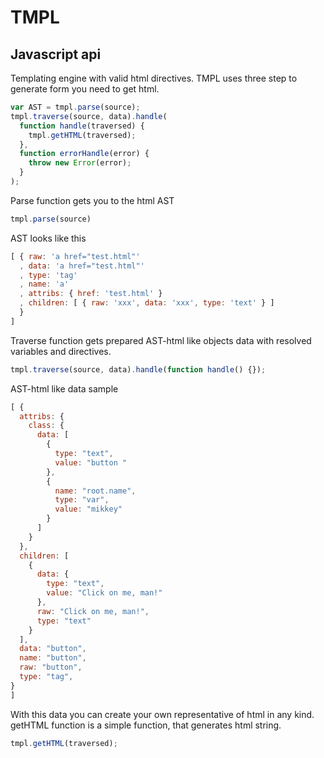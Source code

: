 # TMPL
## Javascript api
Templating engine with valid html directives. TMPL uses three step to generate form you need to get html.
```javascript
var AST = tmpl.parse(source);
tmpl.traverse(source, data).handle(
  function handle(traversed) {
    tmpl.getHTML(traversed);
  },
  function errorHandle(error) {
    throw new Error(error);
  }
);
```
Parse function gets you to the html AST
```javascript 
tmpl.parse(source) 
``` 
AST looks like this 
```javascript
[ { raw: 'a href="test.html"'
  , data: 'a href="test.html"'
  , type: 'tag'
  , name: 'a'
  , attribs: { href: 'test.html' }
  , children: [ { raw: 'xxx', data: 'xxx', type: 'text' } ]
  }
]
```
Traverse function gets prepared AST-html like objects data with resolved variables and directives.
```javascript
tmpl.traverse(source, data).handle(function handle() {});
```
AST-html like data sample
```javascript
[ {
  attribs: {
    class: {
      data: [
        {
          type: "text",
          value: "button "
        },
        {
          name: "root.name",
          type: "var",
          value: "mikkey"
        }
      ]
    }
  },
  children: [
    {
      data: {
        type: "text",
        value: "Click on me, man!"
      },
      raw: "Click on me, man!",
      type: "text"
    }
  ],
  data: "button",
  name: "button",
  raw: "button",
  type: "tag",
}
]
```
With this data you can create your own representative of html in any kind.
getHTML function is a simple function, that generates html string.
```javascript
tmpl.getHTML(traversed);
```

